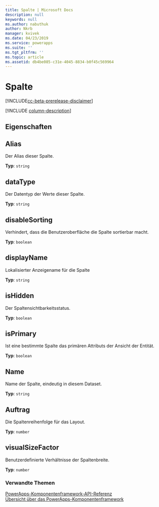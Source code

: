 ```yaml
---
title: Spalte | Microsoft Docs
description: null
keywords: null
ms.author: nabuthuk
author: Nkrb
manager: kvivek
ms.date: 04/23/2019
ms.service: powerapps
ms.suite: ''
ms.tgt_pltfrm: ''
ms.topic: article
ms.assetid: db4be085-c31e-4045-8834-b0f45c569964
---
```


# <a name="column"></a>Spalte

[!INCLUDE[cc-beta-prerelease-disclaimer](../../../includes/cc-beta-prerelease-disclaimer.md)]

[!INCLUDE [column-description](includes/column-description.md)]

## <a name="properties"></a>Eigenschaften

## <a name="alias"></a>Alias

Der Alias dieser Spalte.

**Typ**: `string`

## <a name="datatype"></a>dataType

Der Datentyp der Werte dieser Spalte.

**Typ**: `string`

## <a name="disablesorting"></a>disableSorting

Verhindert, dass die Benutzeroberfläche die Spalte sortierbar macht.

**Typ**: `boolean`<br />

## <a name="displayname"></a>displayName

Lokalisierter Anzeigename für die Spalte

**Typ**: `string`

## <a name="ishidden"></a>isHidden

Der Spaltensichtbarkeitsstatus.

**Typ**: `boolean`<br />

## <a name="isprimary"></a>isPrimary

Ist eine bestimmte Spalte das primären Attributs der Ansicht der Entität.

**Typ**: `boolean`<br />

## <a name="name"></a>Name

Name der Spalte, eindeutig in diesem Dataset.

**Typ**: `string`

## <a name="order"></a>Auftrag

Die Spaltenreihenfolge für das Layout.

**Typ**: `number`

## <a name="visualsizefactor"></a>visualSizeFactor

Benutzerdefinierte Verhältnisse der Spaltenbreite. 

**Typ**: `number`


### <a name="related-topics"></a>Verwandte Themen

[PowerApps-Komponentenframework-API-Referenz](../reference/index.md)<br/>
[Übersicht über das PowerApps-Komponentenframework](../overview.md)